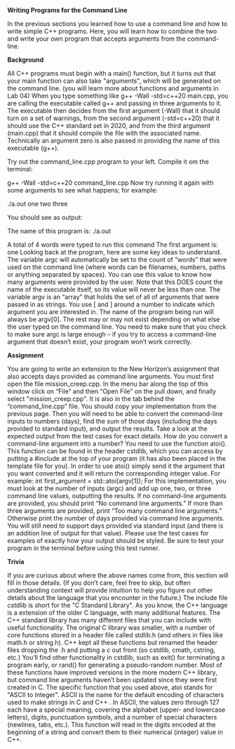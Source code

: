 **Writing Programs for the Command Line**


In the previous sections you learned how to use a command line and how to write simple C++ programs. Here, you will learn how to combine the two and write your own program that accepts arguments from the command-line.


**Background**


All C++ programs must begin with a main() function, but it turns out that your main function can also take "arguments", which will be generated on the command line. (you will learn more about functions and arguments in Lab 04)
When you type something like g++ -Wall -std=c++20 main.cpp, you are calling the executable called g++ and passing in three arguments to it. The executable then decides from the first argument (-Wall) that it should turn on a set of warnings, from the second argument (-std=c++20) that it should use the C++ standard set in 2020, and from the third argument (main.cpp) that it should compile the file with the associated name. Technically an argument zero is also passed in providing the name of this executable (g++).

Try out the command_line.cpp program to your left. Compile it om the terminal:


g++ -Wall -std=c++20 command_line.cpp
Now try running it again with some arguments to see what happens; for example:


  ./a.out one two three


You should see as output:

The name of this program is: ./a.out

A total of 4 words were typed to run this command
The first argument is: one
Looking back at the program, here are some key ideas to understand.
The variable argc will automatically be set to the count of “words” that were used on the command line (where words can be filenames, numbers, paths or anything separated by spaces). You can use this value to know how many arguments were provided by the user. Note that this DOES count the name of the executable itself, so its value will never be less than one.
The variable argv is an “array” that holds the set of all of arguments that were passed in as strings. You use [ and ] around a number to indicate which argument you are interested in. The name of the program being run will always be argv[0]. The rest may or may not exist depending on what else the user typed on the command line. You need to make sure that you check to make sure argc is large enough – if you try to access a command-line argument that doesn’t exist, your program won’t work correctly.


**Assignment**


You are going to write an extension to the New Horizon’s assignment that also accepts days provided as command line arguments. You must first open the file mission_creep.cpp. In the menu bar along the top of this window click on “File” and then “Open File” on the pull down, and finally select "mission_creep.cpp". It is also in the tab behind the “command_line.cpp” file.
You should copy your implementation from the previous page. Then you will need to be able to convert the command-line inputs to numbers (days), find the sum of those days (including the days provided to standard input), and output the results. Take a look at the expected output from the test cases for exact details.
How do you convert a command-line argument into a number? You need to use the function atoi(). This function can be found in the header cstdlib, which you can access by putting a #include <cstdlib> at the top of your program (it has also been placed in the template file for you).
In order to use atoi() simply send it the argument that you want converted and it will return the corresponding integer value. For example:
  int first_argument = std::atoi(argv[1]);
For this implementation, you must look at the number of inputs (argc) and add up one, two, or three command line values, outputting the results. If no command-line arguments are provided, you should print “No command line arguments.” If more than three arguments are provided, print “Too many command line arguments.” Otherwise print the number of days provided via command line arguments. You will still need to support days provided via standard input (and there is an addition line of output for that value).
Please use the test cases for examples of exactly how your output should be styled.
Be sure to test your program in the terminal before using this test runner.


**Trivia**


If you are curious about where the above names come from, this section will fill in those details. (If you don’t care, feel free to skip, but often understanding context will provide intuition to help you figure out other details about the language that you encounter in the future.)
The include file cstdlib is short for the "C Standard Library". As you know, the C++ language is a extension of the older C language, with many additional features. The C++ standard library has many different files that you can include with useful functionality. The original C library was smaller, with a number of core functions stored in a header file called stdlib.h (and others in files like math.h or string.h). C++ kept all these functions but renamed the header files dropping the .h and putting a c out front (so cstdlib, cmath, cstring, etc.) You’ll find other functionality in cstdlib, such as exit() for terminating a program early, or rand() for generating a pseudo-random number. Most of these functions have improved versions in the more modern C++ library, but command line arguments haven’t been updated since they were first created in C.
The specific function that you used above, atoi stands for "ASCII to Integer". ASCII is the name for the default encoding of characters used to make strings in C and C++ . In ASCII, the values zero through 127 each have a special meaning, covering the alphabet (upper- and lowercase letters), digits, punctuation symbols, and a number of special characters (newlines, tabs, etc.). This function will read in the digits encoded at the beginning of a string and convert them to their numerical (integer) value in C++.